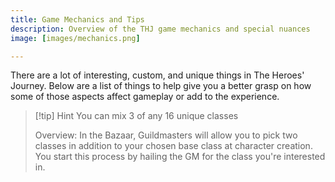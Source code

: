```yaml
---
title: Game Mechanics and Tips
description: Overview of the THJ game mechanics and special nuances
image: [images/mechanics.png]

---
```


There are a lot of interesting, custom, and unique things in The Heroes' Journey. Below are a list of things to help give you a better grasp on how some of those aspects affect gameplay or add to the experience.

> [!tip] Hint You can mix 3 of any 16 unique classes
>
> Overview: In the Bazaar, Guildmasters will allow you to pick two classes in addition to your chosen base class at character creation. You start this process by hailing the GM for the class you're interested in.

